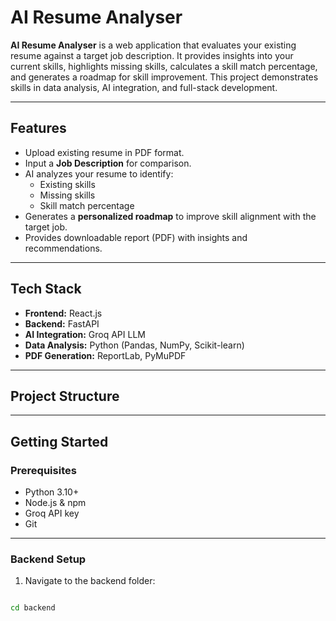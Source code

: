 # AI Resume Analyser



**AI Resume Analyser** is a web application that evaluates your existing resume against a target job description. It provides insights into your current skills, highlights missing skills, calculates a skill match percentage, and generates a roadmap for skill improvement. This project demonstrates skills in data analysis, AI integration, and full-stack development.

---

## Features

- Upload existing resume in PDF format.  
- Input a **Job Description** for comparison.  
- AI analyzes your resume to identify:  
  - Existing skills  
  - Missing skills  
  - Skill match percentage  
- Generates a **personalized roadmap** to improve skill alignment with the target job.  
- Provides downloadable report (PDF) with insights and recommendations.  

---

## Tech Stack

- **Frontend:** React.js  
- **Backend:** FastAPI  
- **AI Integration:** Groq API LLM  
- **Data Analysis:** Python (Pandas, NumPy, Scikit-learn)  
- **PDF Generation:** ReportLab, PyMuPDF  

---

## Project Structure

---

## Getting Started

### Prerequisites

- Python 3.10+  
- Node.js & npm  
- Groq API key  
- Git  

---

### Backend Setup

1. Navigate to the backend folder:

```bash

cd backend



